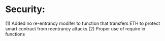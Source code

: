 # Security: 
(1) Added no re-entrancy modifer to function that transfers ETH to protect smart contract from reentrancy attacks
(2) Proper use of require in functions
